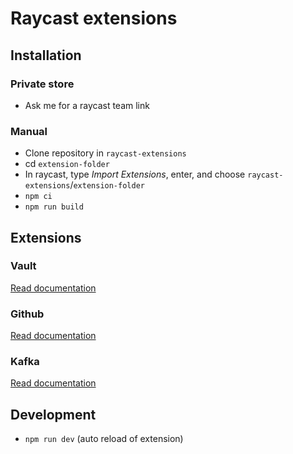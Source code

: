 # Raycast extensions

## Installation

### Private store

- Ask me for a raycast team link

### Manual

- Clone repository in `raycast-extensions`
- cd `extension-folder`
- In raycast, type *Import Extensions*, enter, and choose `raycast-extensions`/`extension-folder`
- `npm ci`
- `npm run build`

## Extensions

### Vault

[Read documentation](./vault/README.md)

### Github

[Read documentation](github/README.md)

### Kafka

[Read documentation](kafka/README.md)

## Development

- `npm run dev` (auto reload of extension)
